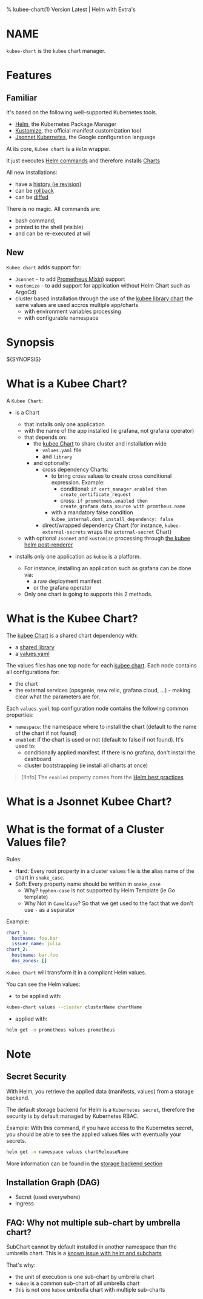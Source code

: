 % kubee-chart(1) Version Latest | Helm with Extra's
# NAME

`kubee-chart` is the `kubee` chart manager.


# Features

## Familiar

It's based on the following well-supported Kubernetes tools.
* [Helm](https://helm.sh/), the Kubernetes Package Manager
* [Kustomize](https://github.com/kubernetes-sigs/kustomize), the official manifest customization tool 
* [Jsonnet Kubernetes](https://jsonnet.org/articles/kubernetes.html), the Google configuration language

At its core, `Kubee chart` is a `Helm` wrapper.

It just executes [Helm commands](https://helm.sh/docs/helm/helm/) and therefore installs [Charts](https://helm.sh/docs/topics/charts/)

All new installations:
* have a [history (ie revision)](https://helm.sh/docs/helm/helm_history/)
* can be [rollback](https://helm.sh/docs/helm/helm_rollback/)
* can be [diffed](https://github.com/databus23/helm-diff)

There is no magic. All commands are:
* bash command, 
* printed to the shell (visible)
* and can be re-executed at wil

## New

`Kubee chart` adds support for:
* `Jsonnet` - to add [Prometheus Mixin](https://monitoring.mixins.dev/)) support
* `kustomize` - to add support for application without Helm Chart such as ArgoCd)
* cluster based installation through the use of the [kubee library chart](../../resources/charts/kubee/) the same values are used accros multiple app/charts
  * with environment variables processing
  * with configurable namespace

# Synopsis

${SYNOPSIS}


# What is a Kubee Chart?

A `Kubee Chart`:
* is a Chart
  * that installs only one application 
  * with the name of the app installed (ie grafana, not grafana operator) 
  * that depends on:
    * the [kubee Chart](../../resources/charts/kubee/README.md) to share cluster and installation wide
      * `values.yaml` file 
      * and `library` 
    * and optionally: 
      * cross dependency Charts:
        * to bring cross values to create cross conditional expression. Example:
          * conditional: `if cert_manager.enabled then create_certificate_request`
          * cross: `if prometheus.enabled then create_grafana_data_source with promtheus.name`
        * with a mandatory false condition `kubee_internal.dont_install_dependency: false`
      * direct/wrapped dependency Chart (for instance, `kubee-external-secrets` wraps the `external-secret` Chart)
  * with optional `Jsonnet` and `kustomize` processing through [the kubee helm post-renderer](kubee-helm-post-renderer.md)
    
* installs only one application as `kubee` is a platform. 
  * For instance, installing an application such as grafana can be done via:
    * a raw deployment manifest
    * or the grafana operator
  * Only one chart is going to supports this 2 methods. 

# What is the Kubee Chart?

The [kubee Chart](../../resources/charts/kubee/README.md) is a shared chart dependency with:
* a [shared library](../../resources/charts/kubee/templates/_helpers.tpl)
* a [values.yaml](../../resources/charts/kubee/values.yaml)

The values files has one top node for each [kubee chart](#what-is-a-kubee-chart).
Each node contains all configurations for:
  * the chart 
  * the external services (opsgenie, new relic, grafana cloud, ...) - making clear what the parameters are for.

Each `values.yaml` top configuration node contains the following common properties:
  * `namespace`: the namespace where to install the chart (default to the name of the chart if not found)
  * `enabled`: if the chart is used or not (default to false if not found). It's used to:
    * conditionally applied manifest. If there is no grafana, don't install the dashboard
    * cluster bootstrapping (ie install all charts at once)

> [!Info]
> The `enabled` property comes from the [Helm best practices](https://helm.sh/docs/chart_best_practices/dependencies/#conditions-and-tags)

# What is a Jsonnet Kubee Chart?



# What is the format of a Cluster Values file?

Rules:
* Hard: Every root property in a cluster values file is the alias name of the chart in `snake_case`.
* Soft: Every property name should be written in `snake_case` 
  * Why? `hyphen-case` is not supported by Helm Template (ie Go template)
  * Why Not in `CamelCase`? So that we get used to the fact that we don't use `-` as a separator

Example:
```yaml
chart_1:
  hostname: foo.bar
  issuer_name: julia
chart_2:
  hostname: bar.foo
  dns_zones: []
```

`Kubee Chart` will transform it in a compliant Helm values.

You can see the Helm values:
* to be applied with:
```bash
kubee-chart values --cluster clusterName chartName
```
* applied with:
```bash
helm get -n prometheus values prometheus
```

# Note
## Secret Security

With Helm, you retrieve the applied data (manifests, values) from a storage backend.

The default storage backend for Helm is a `Kubernetes secret`, 
therefore the security is by default managed by Kubernetes RBAC.

Example:
With this command, if you have access to the Kubernetes secret, 
you should be able to see the applied values files with eventually your secrets.
```bash
helm get -n namespace values chartReleaseName
```

More information can be found in the [storage backend section](https://helm.sh/docs/topics/advanced/#configmap-storage-backend)


## Installation Graph (DAG)

* Secret (used everywhere)
* Ingress



## FAQ: Why not multiple sub-chart by umbrella chart?

SubChart cannot by default installed in another namespace than the umbrella chart.
This is a [known issue with helm and subcharts](https://github.com/helm/helm/issues/5358)

That's why:
* the unit of execution is one sub-chart by umbrella chart
* `kubee` is a common sub-chart of all umbrella chart
* this is not one `kubee` umbrella chart with multiple sub-charts 


